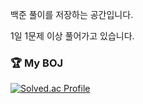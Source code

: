 백준 풀이를 저장하는 공간입니다.

1일 1문제 이상 풀어가고 있습니다.

<h3> 🏆 My BOJ</h3>
 
 [![Solved.ac Profile](http://mazassumnida.wtf/api/v2/generate_badge?boj=bmy1320)](https://solved.ac/bmy1320/)

